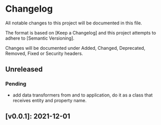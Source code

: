 # Changelog

All notable changes to this project will be documented in this file.

The format is based on [Keep a Changelog] and this project attempts to adhere to [Semantic Versioning].

Changes will be documented under Added, Changed, Deprecated, Removed, Fixed or Security headers.

## Unreleased
### Pending
- add data transformers from and to application, do it as a class that receives entity and property name.

## [v0.0.1]: 2021-12-01

